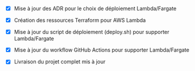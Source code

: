 - [X] Mise à jour des ADR pour le choix de déploiement Lambda/Fargate
- [X] Création des ressources Terraform pour AWS Lambda
- [X] Mise à jour du script de déploiement (deploy.sh) pour supporter Lambda/Fargate
- [X] Mise à jour du workflow GitHub Actions pour supporter Lambda/Fargate
- [X] Livraison du projet complet mis à jour

